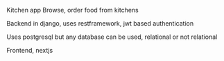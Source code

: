 Kitchen app 
Browse, order food from kitchens 

Backend in django, uses restframework, jwt based authentication 


Uses postgresql but any database can be used, relational or not relational

Frontend, nextjs
